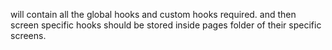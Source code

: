 will contain all the global hooks and custom hooks required.
and then screen specific hooks should be stored inside pages folder of their specific screens.